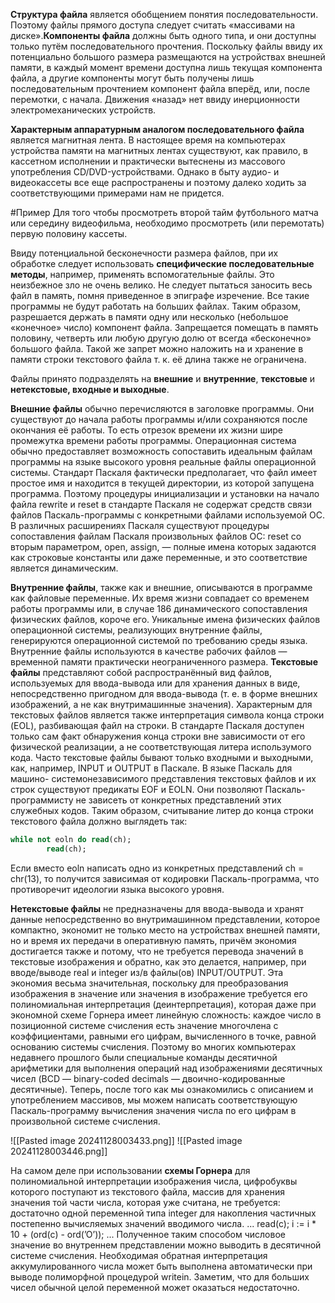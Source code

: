 **Структура файла** является обобщением понятия последовательности. Поэтому файлы прямого доступа следует считать «массивами на диске».**Компоненты файла** должны быть одного типа, и они доступны только путём последовательного прочтения. Поскольку файлы ввиду их потенциально большого размера размещаются на устройствах внешней памяти, в каждый момент времени доступна лишь текущая компонента файла, а другие компоненты могут быть получены лишь последовательным прочтением компонент файла вперёд, или, после перемотки, с начала. Движения «назад» нет ввиду инерционности электромеханических устройств.

**Характерным аппаратурным аналогом последовательного файла** является магнитная лента. В настоящее время на компьютерах устройства памяти на магнитных лентах существуют, как правило, в кассетном исполнении и практически вытеснены из массового употребления CD/DVD-устройствами. Однако в быту аудио- и видеокассеты все еще распространены и поэтому далеко ходить за соответствующими примерами нам не придется. 

#Пример Для того чтобы просмотреть второй тайм футбольного матча или середину видеофильма, необходимо просмотреть (или перемотать) первую половину кассеты.

Ввиду потенциальной бесконечности размера файлов, при их обработке следует использовать **специфические последовательные методы**, например, применять вспомогательные файлы. Это неизбежное зло не очень велико. Не следует пытаться заносить весь файл в память, помня приведенное в эпиграфе изречение. Все такие программы не будут работать на больших файлах. Таким образом, разрешается держать в памяти одну или несколько (небольшое «конечное» число) компонент файла. Запрещается помещать в память половину, четверть или любую другую долю от всегда «бесконечно» большого файла. Такой же запрет можно наложить на и хранение в памяти строки текстового файла т. к. её длина также не ограничена. 

Файлы принято подразделять на **внешние** и **внутренние**, **текстовые** и **нетекстовые, входные и выходные**.

**Внешние файлы** обычно перечисляются в заголовке программы. Они существуют до начала работы программы и/или сохраняются после окончания её работы. То есть отрезок времени их жизни шире промежутка времени работы программы. Операционная система обычно предоставляет возможность сопоставить идеальным файлам программы на языке высокого уровня реальные файлы операционной системы. Стандарт Паскаля фактически предполагает, что файл имеет простое имя и находится в текущей директории, из которой запущена программа. Поэтому процедуры инициализации и установки на начало файла rewrite и reset в стандарте Паскаля не содержат средств связи файлов Паскаль-программы с конкретными файлами используемой ОС. В различных расширениях Паскаля существуют процедуры сопоставления файлам Паскаля произвольных файлов ОС: reset со вторым параметром, open, assign, — полные имена которых задаются как строковые константы или даже переменные, и это соответствие является динамическим.

**Внутренние файлы**, также как и внешние, описываются в программе как файловые переменные. Их время жизни совпадает со временем работы программы или, в случае 186 динамического сопоставления физических файлов, короче его. Уникальные имена физических файлов операционной системы, реализующих внутренние файлы, генерируются операционной системой по требованию среды языка. Внутренние файлы используются в качестве рабочих файлов — временной памяти практически неограниченного размера. **Текстовые файлы** представляют собой распространённый вид файлов, используемых для ввода-вывода или для хранения данных в виде, непосредственно пригодном для ввода-вывода (т. е. в форме внешних изображений, а не как внутримашинные значения). Характерным для текстовых файлов является также интерпретация символа конца строки (EOL), разбивающая файл на строки. В стандарте Паскаля доступен только сам факт обнаружения конца строки вне зависимости от его физической реализации, а не соответствующая литера использумого кода. Часто текстовые файлы бывают только входными и выходными, как, например, INPUT и OUTPUT в Паскале. В языке Паскаль для машино- системонезависимого представления текстовых файлов и их строк существуют предикаты EOF и EOLN. Они позволяют Паскаль-программисту не зависеть от конкретных представлений этих служебных кодов. Таким образом, считывание литер до конца строки текстового файла должно выглядеть так:

```pascal
while not eoln do read(ch);
		read(ch);
```

Если вместо eoln написать одно из конкретных представлений ch = chr(13), то получится зависимая от кодировки Паскаль-программа, что противоречит идеологии языка высокого уровня.

**Нетекстовые файлы** не предназначены для ввода-вывода и хранят данные непосредственно во внутримашинном представлении, которое компактно, экономит не только место на устройствах внешней памяти, но и время их передачи в оперативную память, причём экономия достигается также и потому, что не требуется перевода значений в текстовые изображения и обратно, как это делается, например, при вводе/выводе real и integer из/в файлы(ов) INPUT/OUTPUT. Эта экономия весьма значительная, поскольку для преобразования изображения в значение или значения в изображение требуется его полиномиальная интерпретация (деинтерпретация), которая даже при экономной схеме Горнера имеет линейную сложность: каждое число в позиционной системе счисления есть значение многочлена с коэффициентами, равными его цифрам, вычисленного в точке, равной основанию системы счисления. Поэтому во многих компьютерах недавнего прошлого были специальные команды десятичной арифметики для выполнения операций над изображениями десятичных чисел (BCD — binary-coded decimals — двоично-кодированные десятичные). Теперь, после того как мы ознакомились с описанием и употреблением массивов, мы можем написать соответствующую Паскаль-программу вычисления значения числа по его цифрам в произвольной системе счисления.

![[Pasted image 20241128003433.png]]
![[Pasted image 20241128003446.png]]

На самом деле при использовании **схемы Горнера** для полиномиальной интерпретации изображения числа, цифробуквы которого поступают из текстового файла, массив для хранения значения той части числа, которая уже считана, не требуется: достаточно одной переменной типа integer для накопления частичных постепенно вычисляемых значений вводимого числа. ... read(c); i := i * 10 + (ord(c) - ord(’O’)); ... Полученное таким способом числовое значение во внутреннем представлении можно выводить в десятичной системе счисления. Необходимая обратная интерпретация аккумулированного числа может быть выполнена автоматически при выводе полиморфной процедурой writein. Заметим, что для больших чисел обычной целой переменной может оказаться недостаточно.